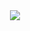 <div align ="center">
   <img src ="https://i.pinimg.com/originals/ab/58/7b/ab587b05f2a87614eb209befdb2d32be.gif"/>
</div>

